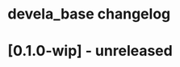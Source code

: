 # devela_base changelog


[0.1.0-wip] - unreleased
========================


<!-- [0.1.0]: https://github.com/andamira/devela/releases/tag/base/v0.1.0 -->
